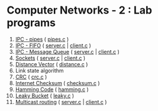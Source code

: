 # Computer Networks - 2 : Lab programs

1. [IPC - pipes](1_ipc_pipes) ( [pipes.c](1_ipc_pipes/pipes.c) )
2. [IPC - FIFO](2_ipc_fifo) ( [server.c](2_ipc_fifo/server.c) | [client.c](2_ipc_fifo/client.c) )
3. [IPC - Message Queue](3_ipc_msgq) ( [server.c](3_ipc_msgq/server.c) | [client.c](3_ipc_msgq/client.c) )
4. [Sockets](4_sockets) ( [server.c](4_sockets/server.c) | [client.c](4_sockets/client.c) )
5. [Distance Vector](5_distance_vector) ( [distance.c](5_distance_vector/distance.c) )
6. Link state algorithm
7. [CRC](7_crc) ( [crc.c](7_crc/crc.c) )
8. [Internet Checksum](8_checksum) ( [checksum.c](8_checksum/checksum.c) )
9. [Hamming Code](9_hamming) ( [hamming.c](9_hamming/hamming.c) )
10. [Leaky Bucket](10_leaky) ( [leaky.c](10_leaky/leaky.c) )
11. [Multicast routing](11_multicast) ( [server.c](11_multicast/server.c) | [client.c](11_multicast/client.c) )
